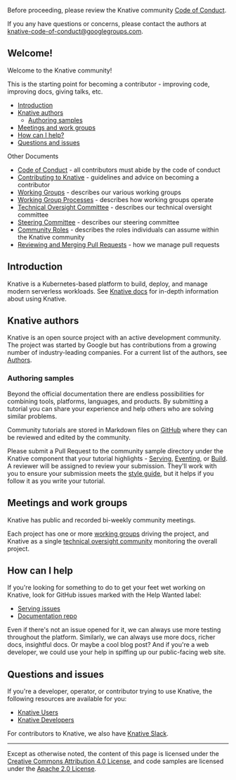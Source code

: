 
Before proceeding, please review the Knative community
[Code of Conduct](./CODE-OF-CONDUCT).

If you any have questions or concerns, please contact the authors at
knative-code-of-conduct@googlegroups.com.

## Welcome!

Welcome to the Knative community!

This is the starting point for becoming a contributor - improving code,
improving docs, giving talks, etc.

- [Introduction](#introduction)
- [Knative authors](#knative-authors)
  - [Authoring samples](#authoring-samples)
- [Meetings and work groups](#meetings-and-work-groups)
- [How can I help?](#how-can-i-help)
- [Questions and issues](#questions-and-issues)

Other Documents

- [Code of Conduct](./CODE-OF-CONDUCT) - all contributors must abide by the
  code of conduct
- [Contributing to Knative](./CONTRIBUTING) - guidelines and advice on becoming
  a contributor
- [Working Groups](./WORKING-GROUPS) - describes our various working groups
- [Working Group Processes](./WORKING-GROUP-PROCESSES) - describes how working
  groups operate
- [Technical Oversight Committee](./TECH-OVERSIGHT-COMMITTEE) - describes our
  technical oversight committee
- [Steering Committee](./STEERING-COMMITTEE) - describes our steering committee
- [Community Roles](./ROLES) - describes the roles individuals can assume
  within the Knative community
- [Reviewing and Merging Pull Requests](./REVIEWING) - how we manage pull
  requests

## Introduction

Knative is a Kubernetes-based platform to build, deploy, and manage modern
serverless workloads. See [Knative docs](../docs) for
in-depth information about using Knative.

## Knative authors

Knative is an open source project with an active development community. The
project was started by Google but has contributions from a growing number of
industry-leading companies. For a current list of the authors, see
[Authors](https://github.com/knative/serving/blob/master/AUTHORS).

### Authoring samples

Beyond the official documentation there are endless possibilities for combining
tools, platforms, languages, and products. By submitting a tutorial you can
share your experience and help others who are solving similar problems.

Community tutorials are stored in Markdown files on
[GitHub](../community/samples/) where they can be reviewed and edited by the
community.

Please submit a Pull Request to the community sample directory under the
Knative component that your tutorial highlights -
[Serving](./samples/serving/), [Eventing](./samples/eventing/),
or [Build](./samples/build/). A reviewer will be assigned to review your
submission. They'll work with you to ensure your submission meets the
[style guide](DOCS-CONTRIBUTING/), but it helps if you follow it as you
write your tutorial.

## Meetings and work groups

Knative has public and recorded bi-weekly community meetings.

Each project has one or more [working groups](./WORKING-GROUPS) driving the
project, and Knative as a single
[technical oversight community](./TECH-OVERSIGHT-COMMITTEE) monitoring the
overall project.

## How can I help

If you're looking for something to do to get your feet wet working on Knative,
look for GitHub issues marked with the Help Wanted label:

- [Serving issues](https://github.com/knative/serving/issues?q=is%3Aopen+is%3Aissue+label%3A%22community%2Fhelp+wanted%22)
- [Documentation repo](https://github.com/knative/docs/issues?q=is%3Aopen+is%3Aissue+label%3A%22community%2Fhelp+wanted%22)

Even if there's not an issue opened for it, we can always use more testing
throughout the platform. Similarly, we can always use more docs, richer docs,
insightful docs. Or maybe a cool blog post? And if you're a web developer, we
could use your help in spiffing up our public-facing web site.

## Questions and issues

If you're a developer, operator, or contributor trying to use Knative, the
following resources are available for you:

- [Knative Users](https://groups.google.com/forum/#!forum/knative-users)
- [Knative Developers](https://groups.google.com/forum/#!forum/knative-dev)

For contributors to Knative, we also have [Knative Slack](./SLACK-GUIDELINES).

---

Except as otherwise noted, the content of this page is licensed under the
[Creative Commons Attribution 4.0 License](https://creativecommons.org/licenses/by/4.0/),
and code samples are licensed under the
[Apache 2.0 License](https://www.apache.org/licenses/LICENSE-2.0).
